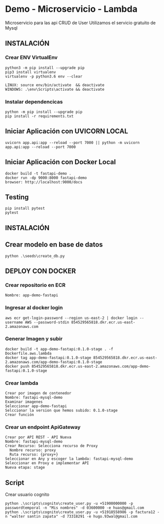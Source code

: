 # Demo - Microservicio - Lambda

Microservicio para las api CRUD de User
Utilizamos el servicio gratuito de Mysql

## INSTALACIÓN

### Crear ENV VirtualEnv
```
python3 -m pip install --upgrade pip
pip3 install virtualenv
virtualenv -p python3.6 env --clear

LINUX: source env/bin/activate  && deactivate
WINDOWS: .\env\Scripts\activate && deactivate
```
### Instalar dependencicas
```
python -m pip install --upgrade pip
pip install -r requirements.txt
```

## Iniciar Aplicación con UVICORN LOCAL
```
uvicorn app.api:app --reload --port 7000 || python -m uvicorn app.api:app --reload --port 7000
```

## Iniciar Aplicación con Docker Local
```
docker build -t fastapi-demo .
docker run -dp 9000:8000 fastapi-demo
browser: http://localhost:9000/docs
```

## Testing
```
pip install pytest
pytest
```

## INSTALACIÓN
## Crear modelo en base de datos
```
python .\seeds\create_db.py
```

## DEPLOY CON DOCKER
### Crear repositorio en ECR
```
Nombre: app-demo-fastapi
```

### Ingresar al docker login
```
aws ecr get-login-password --region us-east-2 | docker login --username AWS --password-stdin 854529565818.dkr.ecr.us-east-2.amazonaws.com
```

### Generar Imagen y subir
```
docker build -t app-demo-fastapi:0.1.0-stage . -f Dockerfile.aws.lambda
docker tag app-demo-fastapi:0.1.0-stage 854529565818.dkr.ecr.us-east-2.amazonaws.com/app-demo-fastapi:0.1.0-stage
docker push 854529565818.dkr.ecr.us-east-2.amazonaws.com/app-demo-fastapi:0.1.0-stage
```
### Crear lambda 
```
Crear por imagen de contenedor
Nombre: fastapi-mysql-demo
Examinar imagenes
Seleccionar app-demo-fastapi
Selccionar la version que hemos subido: 0.1.0-stage
Crear función
```

### Crear un endpoint ApiGateway
```
Crear por API REST - API Nueva
Nombre: fastapi-mysql-demo
Crear Recurso: Selecciona recurso de Proxy
  Nombre recurso: proxy
  Ruta recurso: {proxy+}
Seleccionar en Any y escoger la lambda: fastapi-mysql-demo
Seleccionar en Proxy e implementar API
Nueva etapa: stage
```


## Script
Crear usuario cognito
```
python .\scripts\cognito\create_user.py -u +51900000000 -p passwordtemporal -n "Mis nombres" -d 03600000 -e huas@gmail.com
python .\scripts\cognito\create_user.py -u +51918558986 -p factura12 -n "walter santin zapata" -d 73318291 -e hugo.93wal@gmail.com
```